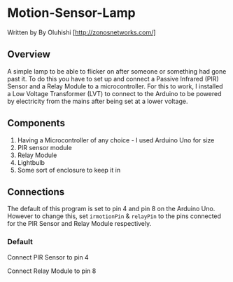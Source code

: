 # Motion-Sensor-Lamp
Written by By Oluhishi [http://zonosnetworks.com/]

## Overview

A simple lamp to be able to flicker on after someone or something had gone past it. To do this you have to set up and connect a Passive Infrared (PIR) Sensor and a Relay Module to a microcontroller. For this to work, I installed a Low Voltage Transformer (LVT) to connect to the Arduino to be powered by electricity from the mains after being set at a lower voltage.

## Components
1) Having a Microcontroller of any choice - I used Arduino Uno for size 
2) PIR sensor module
3) Relay Module 
4) Lightbulb
5) Some sort of enclosure to keep it in


## Connections

The default of this program is set to pin 4 and pin 8 on the Arduino Uno. However to change this, set ``` irmotionPin ``` & ``` relayPin ``` to the pins connected for the PIR Sensor and Relay Module respectively.

### Default

Connect PIR Sensor to pin 4

Connect Relay Module to pin 8





